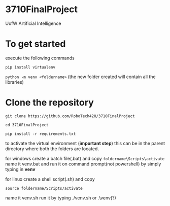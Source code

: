 # 3710FinalProject


UofW Artificial Intelligence 

# To get started

execute the following commands

```pip install virtualenv```

```python -m venv <foldername>```
(the new folder created will contain all the libraries)


# Clone the repository

```git clone https://github.com/RoboTech420/3710FinalProject```

```cd 3710FinalProject```

```pip install -r requirements.txt```

to activate the virtual environment (<b>important step</b>) 
this can be in the parent directory where both the folders are located.

for windows create a batch file(.bat) 
and copy
```foldername\Scripts\activate```
name it venv.bat
and run it on command prompt(not powershell) by simply typing in <b>venv</b>

for linux create a shell script(.sh)
and copy

```source foldername/Scripts/activate```

  
name it venv.sh
run it by typing ./venv.sh or .\venv(?)



